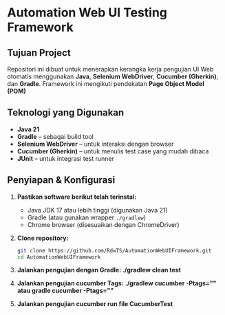 # Automation Web UI Testing Framework

## Tujuan Project

Repositori ini dibuat untuk menerapkan kerangka kerja pengujian UI Web otomatis menggunakan **Java**, **Selenium WebDriver**, **Cucumber (Gherkin)**, dan **Gradle**. Framework ini mengikuti pendekatan **Page Object Model (POM)**


## Teknologi yang Digunakan

- **Java 21**
- **Gradle** – sebagai build tool
- **Selenium WebDriver** – untuk interaksi dengan browser
- **Cucumber (Gherkin)** – untuk menulis test case yang mudah dibaca
- **JUnit** – untuk integrasi test runner

## Penyiapan & Konfigurasi

1. **Pastikan software berikut telah terinstal:**
   - Java JDK 17 atau lebih tinggi (digunakan Java 21)
   - Gradle (atau gunakan wrapper `./gradlew`)
   - Chrome browser (disesuaikan dengan ChromeDriver)

2. **Clone repository:**
   ```bash
   git clone https://github.com/RdwTS/AutomationWebUIFramework.git
   cd AutomationWebUIFramework

3. **Jalankan pengujian dengan Gradle:
  ./gradlew clean test**
  
4. **Jalankan pengujian cucumber Tags:
  ./gradlew cucumber -Ptags="" atau  gradle cucumber -Ptags=""**

5. **Jalankan pengujian cucumber
   run file CucumberTest**
